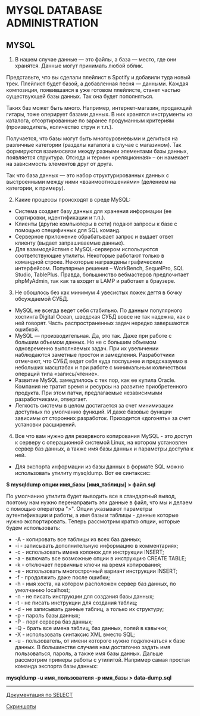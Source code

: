 # MYSQL DATABASE ADMINISTRATION #
## MYSQL ##

1. В нашем случае данные — это файлы, а база — место, где они хранятся. Данные могут принимать любой облик. 

Представьте, что вы сделали плейлист в Spotify и добавили туда новый трек. Плейлист будет базой, а добавленная песня — данными. Каждая композиция, появившаяся в уже готовом плейлисте, станет частью существующей базы данных. Так она будет пополняться.

Таких баз может быть много. Например, интернет-магазин, продающий гитары, тоже оперирует базами данных. В них хранятся инструменты из каталога, отсортированные по заранее продуманным критериям (производитель, количество струн и т.п.). 

Получается, что базы могут быть многоуровневыми и делиться на различные категории (разделы каталога в случае с магазином). Так формируются взаимосвязи между разными элементами базы данных, появляется структура. Отсюда и термин «реляционная» – он намекает на зависимость элементов друг от друга.

Так что база данных — это набор структурированных данных с выстроенными между ними «взаимоотношениями» (делением на категории, к примеру). 

2.  Какие процессы происходят в среде MySQL:

* Система создает базу данных для хранения информации (ее сортировки, идентификации и т.п.).
* Клиенты (другие компьютеры в сети) подают запросы к базе с помощью специфичных для SQL команд.
* Серверное приложение обрабатывает запрос и выдает ответ клиенту (выдает запрашиваемые данные).
* Для взаимодействия с MySQL-сервером используются соответствующие утилиты. Некоторые работают только в командной строке. Некоторые награждены графическим интерфейсом. Популярные решения – WorkBench, SequelPro, SQL Studio, TablePlus. Правда, большинство вебмастеров предпочитает phpMyAdmin, так как та входит в LAMP и работает в браузере.

3. Не обошлось без как минимум 4 увесистых ложек дегтя в бочку обсуждаемой СУБД.

* MySQL не всегда ведет себя стабильно. По данным популярного хостинга Digital Ocean, шведская СУБД вовсе не так надежна, как о ней говорят. Часть распространенных задач нередко завершаются ошибкой.
*  MySQL — производительная. Да, это так. Даже при работе с большим объемом данных. Но не с большим объемом одновременно выполняемых задач. При их увеличении наблюдаются заметные простои и замедления. Разработчики отмечают, что СУБД ведет себя куда послушнее и предсказуемо в небольших масштабах и при работе с минимальным количеством операций типа «запись/чтение».
* Развитие MySQL замедлилось с тех пор, как ее купила Oracle. Компания не тратит время и ресурсы на развитие приобретенного продукта. При этом патчи, предлагаемые независимыми разработчиками, отвергает.
* Легкость системы в целом достигается за счет минимизации доступных по умолчанию функций. И даже базовые функции зависимы от сторонних разработок. Приходится «догонять» за счет установки расширений.

4. Все что вам нужно для резервного копирования MySQL - это доступ к серверу с операционной системой Linux, на котором установлен сервер баз данных, а также имя базы данных и параметры доступа к ней.

* Для экспорта информации из базы данных в формате SQL можно использовать утилиту mysqldump. Вот ее синтаксис:

**$ mysqldump опции имя_базы [имя_таблицы] > файл.sql**

По умолчанию утилита будет выводить все в стандартный вывод, поэтому нам нужно перенаправить эти данные в файл, что мы и делаем с помощью оператора ">". Опции указывают параметры аутентификации и работы, а имя базы и таблицы - данные которые нужно экспортировать. Теперь рассмотрим кратко опции, которые будем использовать:

* -A - копировать все таблицы из всех баз данных;
* -i - записывать дополнительную информацию в комментариях;
* -c - использовать имена колонок для инструкции INSERT;
* -a - включать все возможные опции в инструкцию CREATE TABLE;
* -k - отключает первичные ключи на время копирования;
* -e - использовать многострочный вариант инструкции INSERT;
* -f - продолжить даже после ошибки;
* -h - имя хоста, на котором расположен сервер баз данных, по умолчанию localhost;
* -n - не писать инструкции для создания базы данных;
* -t - не писать инструкции для создания таблиц;
* -d - не записывать данные таблиц, а только их структуру;
* -p - пароль базы данных;
* -P - порт сервера баз данных;
* -Q - брать все имена таблиц, баз данных, полей в кавычки;
* -X - использовать синтаксис XML вместо SQL;
* -u - пользователь, от имени которого нужно подключаться к базе данных.
В большинстве случаев нам достаточно задать имя пользоваться, пароль, а также имя базы данных. Дальше рассмотрим примеры работы с утилитой. Например самая простая команда экспорта базы данных:

 **mysqldump -u имя_пользователя -p имя_базы > data-dump.sql**
 
***
[Документация по SELECT](https://dev.mysql.com/doc/refman/8.0/en/retrieving-data.html)

[Скриншоты](https://github.com/DPav1enk0/-DevOps_online_Dnipro_2021Q3/blob/3c0772d7330fdf8b4b48c5596ddb84b2f71d3018/m3/task%203.1/screenshots.pdf)







